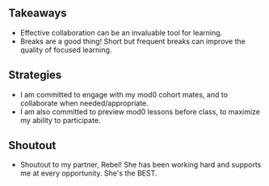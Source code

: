 ## Takeaways
* Effective collaboration can be an invaluable tool for learning.
* Breaks are a good thing! Short but frequent breaks can improve the quality of focused learning.

## Strategies
* I am committed to engage with my mod0 cohort mates, and to collaborate when needed/appropriate.
* I am also committed to preview mod0 lessons before class, to maximize my ability to participate.

## Shoutout
* Shoutout to my partner, Rebel! She has been working hard and supports me at every opportunity. She's the BEST.
